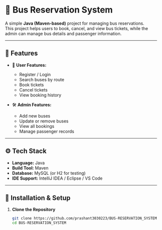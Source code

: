 # 🚌 Bus Reservation System

A simple **Java (Maven-based)** project for managing bus reservations.  
This project helps users to book, cancel, and view bus tickets, while the admin can manage bus details and passenger information.

---

## 📌 Features

- 🔑 **User Features:**
  - Register / Login
  - Search buses by route
  - Book tickets
  - Cancel tickets
  - View booking history

- 🛠 **Admin Features:**
  - Add new buses
  - Update or remove buses
  - View all bookings
  - Manage passenger records

---

## ⚙️ Tech Stack

- **Language:** Java  
- **Build Tool:** Maven  
- **Database:** MySQL (or H2 for testing)  
- **IDE Support:** IntelliJ IDEA / Eclipse / VS Code  

---

## 🚀 Installation & Setup

1. **Clone the Repository**
   ```bash
   git clone https://github.com/prashant3030223/BUS-RESERVATION_SYSTEM.git
   cd BUS-RESERVATION_SYSTEM
